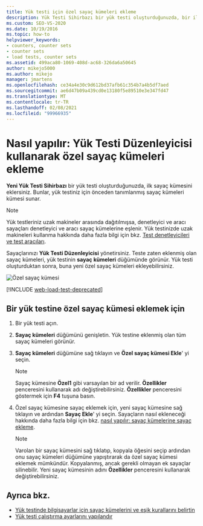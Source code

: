 ```yaml
---
title: Yük testi için özel sayaç kümeleri ekleme
description: Yük Testi Sihirbazı bir yük testi oluşturduğunuzda, bir ilk sayaç kümesi eklersiniz. Yük Testi Düzenleyicisi kullanarak özel sayaç kümeleri eklemeyi öğrenin.
ms.custom: SEO-VS-2020
ms.date: 10/19/2016
ms.topic: how-to
helpviewer_keywords:
- counters, counter sets
- counter sets
- load tests, counter sets
ms.assetid: 499aca80-1069-408d-ac68-326da6a50645
author: mikejo5000
ms.author: mikejo
manager: jmartens
ms.openlocfilehash: ce34a4e30c9d612bd37afb61c354b7a4b5df7aed
ms.sourcegitcommit: ae6d47b09a439cd0e13180f5e89510e3e347fd47
ms.translationtype: MT
ms.contentlocale: tr-TR
ms.lasthandoff: 02/08/2021
ms.locfileid: "99966935"
---
```

# <a name="how-to-add-custom-counter-sets-using-the-load-test-editor"></a>Nasıl yapılır: Yük Testi Düzenleyicisi kullanarak özel sayaç kümeleri ekleme

**Yeni Yük Testi Sihirbazı** bir yük testi oluşturduğunuzda, ilk sayaç kümesini eklersiniz. Bunlar, yük testiniz için önceden tanımlanmış sayaç kümeleri kümesi sunar.

> [!NOTE]
> Yük testleriniz uzak makineler arasında dağıtılmışsa, denetleyici ve aracı sayaçları denetleyici ve aracı sayaç kümelerine eşlenir. Yük testinizde uzak makineleri kullanma hakkında daha fazla bilgi için bkz. [Test denetleyicileri ve test aracıları](configure-test-agents-and-controllers-for-load-tests.md).

Sayaçlarınızı **Yük Testi Düzenleyicisi** yönetirsiniz. Teste zaten eklenmiş olan sayaç kümeleri, yük testinin **sayaç kümeleri** düğümünde görünür. Yük testi oluşturduktan sonra, buna yeni özel sayaç kümeleri ekleyebilirsiniz.

![Özel sayaç kümesi](../test/media/loadtestcustomcounter.png)

[!INCLUDE [web-load-test-deprecated](includes/web-load-test-deprecated.md)]

## <a name="to-add-a-custom-counter-set-to-a-load-test"></a>Bir yük testine özel sayaç kümesi eklemek için

1. Bir yük testi açın.

2. **Sayaç kümeleri** düğümünü genişletin. Yük testine eklenmiş olan tüm sayaç kümeleri görünür.

3. **Sayaç kümeleri** düğümüne sağ tıklayın ve **Özel sayaç kümesi Ekle**' yi seçin.

    > [!NOTE]
    > Sayaç kümesine **Özel1** gibi varsayılan bir ad verilir. **Özellikler** penceresini kullanarak adı değiştirebilirsiniz. **Özellikler** penceresini göstermek için **F4** tuşuna basın.

4. Özel sayaç kümesine sayaç eklemek için, yeni sayaç kümesine sağ tıklayın ve ardından **Sayaç Ekle**' yi seçin. Sayaçların nasıl ekleneceği hakkında daha fazla bilgi için bkz. [nasıl yapılır: sayaç kümelerine sayaç ekleme](../test/how-to-add-counters-to-counter-sets-using-the-load-test-editor.md).

    > [!NOTE]
    > Varolan bir sayaç kümesini sağ tıklatıp, kopyala öğesini seçip ardından onu sayaç kümeleri düğümüne yapıştırarak da özel sayaç kümesi eklemek mümkündür. Kopyalanmış, ancak gerekli olmayan ek sayaçlar silinebilir. Yeni sayaç kümesinin adını **Özellikler** penceresini kullanarak değiştirebilirsiniz.

## <a name="see-also"></a>Ayrıca bkz.

- [Yük testinde bilgisayarlar için sayaç kümelerini ve eşik kurallarını belirtin](../test/specify-counter-sets-and-threshold-rules-for-load-testing.md)
- [Yük testi çalıştırma ayarlarını yapılandır](../test/configure-load-test-run-settings.md)
